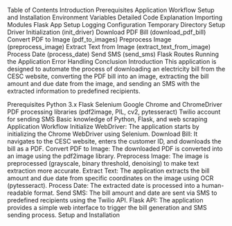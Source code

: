 Table of Contents
Introduction
Prerequisites
Application Workflow
Setup and Installation
Environment Variables
Detailed Code Explanation
Importing Modules
Flask App Setup
Logging Configuration
Temporary Directory Setup
Driver Initialization (init_driver)
Download PDF Bill (download_pdf_bill)
Convert PDF to Image (pdf_to_images)
Preprocess Image (preprocess_image)
Extract Text from Image (extract_text_from_image)
Process Date (process_date)
Send SMS (send_sms)
Flask Routes
Running the Application
Error Handling
Conclusion
Introduction
This application is designed to automate the process of downloading an electricity bill from the CESC website, converting the PDF bill into an image, extracting the bill amount and due date from the image, and sending an SMS with the extracted information to predefined recipients.

Prerequisites
Python 3.x
Flask
Selenium
Google Chrome and ChromeDriver
PDF processing libraries (pdf2image, PIL, cv2, pytesseract)
Twilio account for sending SMS
Basic knowledge of Python, Flask, and web scraping
Application Workflow
Initialize WebDriver: The application starts by initializing the Chrome WebDriver using Selenium.
Download Bill: It navigates to the CESC website, enters the customer ID, and downloads the bill as a PDF.
Convert PDF to Image: The downloaded PDF is converted into an image using the pdf2image library.
Preprocess Image: The image is preprocessed (grayscale, binary threshold, denoising) to make text extraction more accurate.
Extract Text: The application extracts the bill amount and due date from specific coordinates on the image using OCR (pytesseract).
Process Date: The extracted date is processed into a human-readable format.
Send SMS: The bill amount and date are sent via SMS to predefined recipients using the Twilio API.
Flask API: The application provides a simple web interface to trigger the bill generation and SMS sending process.
Setup and Installation    





